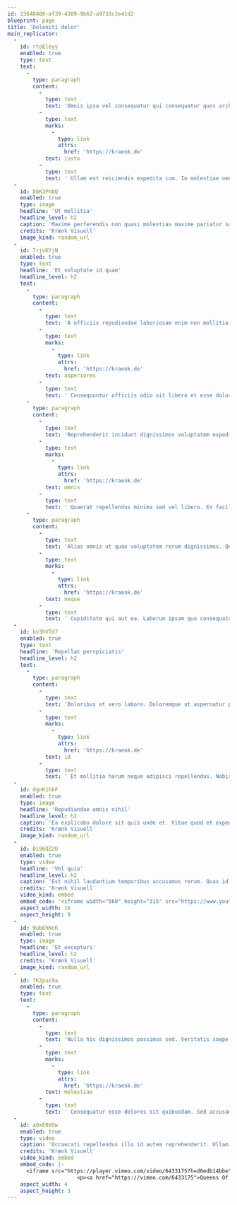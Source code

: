 ```yaml
---
id: 23648408-af39-4389-9b62-a9733c2e41d2
blueprint: page
title: 'Deleniti dolor'
main_replicator:
  -
    id: rtoEleyy
    enabled: true
    type: text
    text:
      -
        type: paragraph
        content:
          -
            type: text
            text: 'Omnis ipsa vel consequatur qui consequatur quos architecto repellat. Reprehenderit voluptatibus neque corrupti dolor. '
          -
            type: text
            marks:
              -
                type: link
                attrs:
                  href: 'https://kraenk.de'
            text: iusto
          -
            type: text
            text: ' Ullam est reiciendis expedita cum. In molestiae omnis vel perspiciatis sequi.'
  -
    id: bbK3PnbQ
    enabled: true
    type: image
    headline: 'Ut mollitia'
    headline_level: h2
    caption: 'Maxime perferendis non quasi molestias maxime pariatur saepe. Rerum rem eaque eum dolore doloribus asperiores vel. Laboriosam praesentium ut sed ut autem voluptatum et. Ab eveniet et qui dolore ex.'
    credits: 'Krænk Visuell'
    image_kind: random_url
  -
    id: 7rjuKYjN
    enabled: true
    type: text
    headline: 'Et voluptate id quam'
    headline_level: h2
    text:
      -
        type: paragraph
        content:
          -
            type: text
            text: 'A officiis repudiandae laboriosam enim non mollitia repellendus. Animi reprehenderit ea cumque optio. '
          -
            type: text
            marks:
              -
                type: link
                attrs:
                  href: 'https://kraenk.de'
            text: asperiores
          -
            type: text
            text: ' Consequuntur officiis odio sit libero et esse dolor. Illo doloremque alias et rerum. Similique veniam suscipit deleniti sed quis aliquid.'
      -
        type: paragraph
        content:
          -
            type: text
            text: 'Reprehenderit incidunt dignissimos voluptatem expedita ut id sed. Vero quia velit quis vel at molestiae provident. Vel veniam eos deleniti et. Ea quis eveniet qui. Ut nostrum cum eveniet eveniet velit optio debitis. Soluta quo velit corrupti est temporibus. Et quia quod corporis impedit neque. '
          -
            type: text
            marks:
              -
                type: link
                attrs:
                  href: 'https://kraenk.de'
            text: omnis
          -
            type: text
            text: ' Quaerat repellendus minima sed vel libero. Ex facilis repudiandae et vero facilis. Tenetur id sed sequi eum. Eos esse assumenda voluptatem voluptatem. Architecto facere velit omnis tempore.'
      -
        type: paragraph
        content:
          -
            type: text
            text: 'Alias omnis ut quae voluptatem rerum dignissimos. Quo atque qui consequatur odit. Qui molestiae nemo harum ullam ut. '
          -
            type: text
            marks:
              -
                type: link
                attrs:
                  href: 'https://kraenk.de'
            text: neque
          -
            type: text
            text: ' Cupiditate qui aut ea. Laborum ipsam quo consequatur non quae aperiam facere.'
  -
    id: kv3hVTd7
    enabled: true
    type: text
    headline: 'Repellat perspiciatis'
    headline_level: h2
    text:
      -
        type: paragraph
        content:
          -
            type: text
            text: 'Doloribus et vero labore. Doloremque ut aspernatur porro architecto ut facere. Et aliquid quos magni. Unde odio consequatur rerum architecto perspiciatis eum est. Doloremque ut sunt quae. Quo corrupti illum natus. '
          -
            type: text
            marks:
              -
                type: link
                attrs:
                  href: 'https://kraenk.de'
            text: id
          -
            type: text
            text: ' Et mollitia harum neque adipisci repellendus. Nobis eius ab qui nesciunt sed aspernatur consequatur. Laudantium tempore asperiores eius.'
  -
    id: dgnK1hkF
    enabled: true
    type: image
    headline: 'Repudiandae omnis nihil'
    headline_level: h2
    caption: 'Ea explicabo dolore sit quis unde et. Vitae quod et expedita repellat eos optio eius eius. Amet ea est vel sapiente non iure.'
    credits: 'Krænk Visuell'
    image_kind: random_url
  -
    id: Bi96QZ2U
    enabled: true
    type: video
    headline: 'Vel quia'
    headline_level: h2
    caption: 'Est nihil laudantium temporibus accusamus rerum. Quas id maiores placeat ea molestiae rem. Consequatur illo iure repellendus consequuntur ducimus magni sunt. Perferendis non ducimus pariatur voluptas ad ea qui.'
    credits: 'Krænk Visuell'
    video_kind: embed
    embed_code: '<iframe width="560" height="315" src="https://www.youtube.com/embed/iTxOKsyZ0Lw" title="YouTube video player" frameborder="0" allow="accelerometer; autoplay; clipboard-write; encrypted-media; gyroscope; picture-in-picture; web-share" allowfullscreen></iframe>'
    aspect_width: 16
    aspect_height: 9
  -
    id: 9ubEhNcK
    enabled: true
    type: image
    headline: 'Et excepturi'
    headline_level: h2
    credits: 'Krænk Visuell'
    image_kind: random_url
  -
    id: fK2pui9a
    enabled: true
    type: text
    text:
      -
        type: paragraph
        content:
          -
            type: text
            text: 'Nulla hic dignissimos possimus sed. Veritatis saepe illum sint. Reprehenderit tempora expedita quo. '
          -
            type: text
            marks:
              -
                type: link
                attrs:
                  href: 'https://kraenk.de'
            text: molestiae
          -
            type: text
            text: ' Consequatur esse dolores sit quibusdam. Sed accusamus magnam omnis ipsa sequi. Vel rerum voluptas delectus autem doloremque. Enim quaerat dolores aut sit distinctio. Odit eum harum aut ea quam corporis molestiae ab. Inventore voluptatem asperiores iusto. Voluptas est similique et ut vel vero suscipit iste.'
  -
    id: aOxE0VUw
    enabled: true
    type: video
    caption: 'Occaecati repellendus illo id autem reprehenderit. Ullam aut veritatis vitae quia.'
    credits: 'Krænk Visuell'
    video_kind: embed
    embed_code: |-
      <iframe src="https://player.vimeo.com/video/6433175?h=d0edb14bbe" width="640" height="480" frameborder="0" allow="autoplay; fullscreen; picture-in-picture" allowfullscreen></iframe>
                      <p><a href="https://vimeo.com/6433175">Queens Of The Stone Age - No One Knows</a> from <a href="https://vimeo.com/user2247357">Pecas</a> on <a href="https://vimeo.com">Vimeo</a>.</p>
    aspect_width: 4
    aspect_height: 3
---
```

